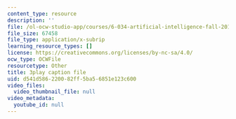 ```yaml
---
content_type: resource
description: ''
file: /ol-ocw-studio-app/courses/6-034-artificial-intelligence-fall-2010/d541d586220082ff5ba56851e123c600_09mb78oiPkA.srt
file_size: 67458
file_type: application/x-subrip
learning_resource_types: []
license: https://creativecommons.org/licenses/by-nc-sa/4.0/
ocw_type: OCWFile
resourcetype: Other
title: 3play caption file
uid: d541d586-2200-82ff-5ba5-6851e123c600
video_files:
  video_thumbnail_file: null
video_metadata:
  youtube_id: null
---
```

